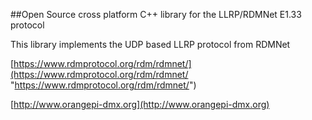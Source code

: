 ##Open Source cross platform C++ library for the LLRP/RDMNet E1.33 protocol 

This library implements the UDP based LLRP protocol from RDMNet

[https://www.rdmprotocol.org/rdm/rdmnet/](https://www.rdmprotocol.org/rdm/rdmnet/ "https://www.rdmprotocol.org/rdm/rdmnet/")

[http://www.orangepi-dmx.org](http://www.orangepi-dmx.org)

